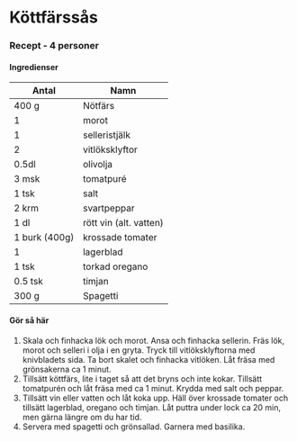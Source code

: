 Köttfärssås 
=====

### Recept - 4 personer

#### Ingredienser
Antal | Namn
---|---
400 g | Nötfärs
1 | morot
1 | selleristjälk
2 | vitlöksklyftor
0.5dl | olivolja
3 msk | tomatpuré
1 tsk | salt
2 krm | svartpeppar
1 dl | rött vin (alt. vatten)
1 burk (400g) | krossade tomater
1 | lagerblad
1 tsk | torkad oregano
0.5 tsk | timjan
300 g | Spagetti

#### Gör så här
1) Skala och finhacka lök och morot. Ansa och finhacka sellerin. Fräs lök, morot och selleri i olja i en gryta. Tryck till vitlöksklyftorna med knivbladets sida. Ta bort skalet och finhacka vitlöken. Låt fräsa med grönsakerna ca 1 minut.
2) Tillsätt köttfärs, lite i taget så att det bryns och inte kokar. Tillsätt tomatpurén och låt fräsa med ca 1 minut. Krydda med salt och peppar.
3) Tillsätt vin eller vatten och låt koka upp. Häll över krossade tomater och tillsätt lagerblad, oregano och timjan. Låt puttra under lock ca 20 min, men gärna längre om du har tid. 
4) Servera med spagetti och grönsallad. Garnera med basilika.
